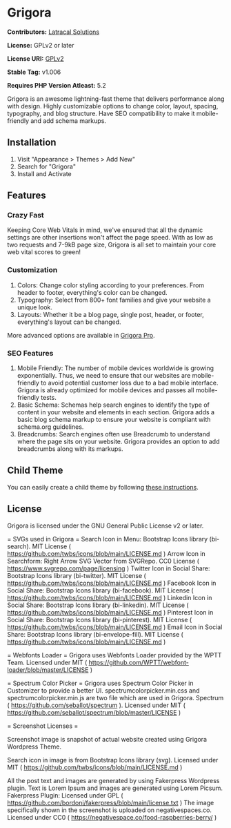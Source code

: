 # Grigora

**Contributors:** [Latracal Solutions](https://latracal.com/)

**License:** GPLv2 or later

**License URI:** [GPLv2](https://www.gnu.org/licenses/gpl-2.0.html)

**Stable Tag:** v1.006

**Requires PHP Version Atleast:** 5.2

Grigora is an awesome lightning-fast theme that delivers performance along with design. Highly customizable options to change color, layout, spacing, typography, and blog structure. Have SEO compatibility to make it mobile-friendly and add schema markups.

## Installation

1. Visit "Appearance > Themes > Add New"
2. Search for "Grigora"
3. Install and Activate

## Features

### Crazy Fast

Keeping Core Web Vitals in mind, we've ensured that all the dynamic settings are other insertions won't affect the page speed. With as low as two requests and 7-9kB page size, Grigora is all set to maintain your core web vital scores to green!

### Customization

1. Colors: Change color styling according to your preferences. From header to footer, everything's color can be changed.
2. Typography: Select from 800+ font families and give your website a unique look.
3. Layouts: Whether it be a blog page, single post, header, or footer, everything's layout can be changed.

More advanced options are available in [Grigora Pro](https://wpgrigora.com/pro/).

### SEO Features

1. Mobile Friendly: The number of mobile devices worldwide is growing exponentially. Thus, we need to ensure that our websites are mobile-friendly to avoid potential customer loss due to a bad mobile interface. Grigora is already optimized for mobile devices and passes all mobile-friendly tests.
2. Basic Schema: Schemas help search engines to identify the type of content in your website and elements in each section. Grigora adds a basic blog schema markup to ensure your website is compliant with schema.org guidelines.
3. Breadcrumbs: Search engines often use Breadcrumb to understand where the page sits on your website. Grigora provides an option to add breadcrumbs along with its markups.

## Child Theme

You can easily create a child theme by following [these instructions](https://wpgrigora.com/docs/create-child-theme-grigora/).

## License

Grigora is licensed under the GNU General Public License v2 or later.

= SVGs used in Grigora =
Search Icon in Menu: Bootstrap Icons library (bi-search). MIT License ( https://github.com/twbs/icons/blob/main/LICENSE.md )
Arrow Icon in Searchform: Right Arrow SVG Vector from SVGRepo. CC0 License ( https://www.svgrepo.com/page/licensing )
Twitter Icon in Social Share: Bootstrap Icons library (bi-twitter). MIT License ( https://github.com/twbs/icons/blob/main/LICENSE.md )
Facebook Icon in Social Share: Bootstrap Icons library (bi-facebook). MIT License ( https://github.com/twbs/icons/blob/main/LICENSE.md )
Linkedin Icon in Social Share: Bootstrap Icons library (bi-linkedin). MIT License ( https://github.com/twbs/icons/blob/main/LICENSE.md )
Pinterest Icon in Social Share: Bootstrap Icons library (bi-pinterest). MIT License ( https://github.com/twbs/icons/blob/main/LICENSE.md )
Email Icon in Social Share: Bootstrap Icons library (bi-envelope-fill). MIT License ( https://github.com/twbs/icons/blob/main/LICENSE.md )

= Webfonts Loader =
Grigora uses Webfonts Loader provided by the WPTT Team.
Licensed under MIT ( https://github.com/WPTT/webfont-loader/blob/master/LICENSE )

= Spectrum Color Picker =
Grigora uses Spectrum Color Picker in Customizer to provide a better UI.
spectrumcolorpicker.min.css and spectrumcolorpicker.min.js are two file which are used in Grigora.
Spectrum ( https://github.com/seballot/spectrum ).
Licensed under MIT ( https://github.com/seballot/spectrum/blob/master/LICENSE )

= Screenshot Licenses =

Screenshot image is snapshot of actual website created using Grigora Wordpress Theme.

Search icon in image is from Bootstrap Icons library (svg).
Licensed under MIT ( https://github.com/twbs/icons/blob/main/LICENSE.md )

All the post text and images are generated by using Fakerpress Wordpress plugin.
Text is Lorem Ipsum and images are generated using Lorem Picsum.
Fakerpress Plugin: Licensed under GPL ( https://github.com/bordoni/fakerpress/blob/main/license.txt )
The image specifically shown in the screenshot is uploaded on negativespaces.co.
Licensed under CC0 ( https://negativespace.co/food-raspberries-berry/ )
